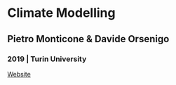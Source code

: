 # Climate Modelling 
## Pietro Monticone & Davide Orsenigo
### 2019 | Turin University

[Website](https://pitmonticone.github.io/Climate-Physics/)

